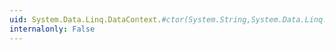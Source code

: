 ```yaml
---
uid: System.Data.Linq.DataContext.#ctor(System.String,System.Data.Linq.Mapping.MappingSource)
internalonly: False
---
```

